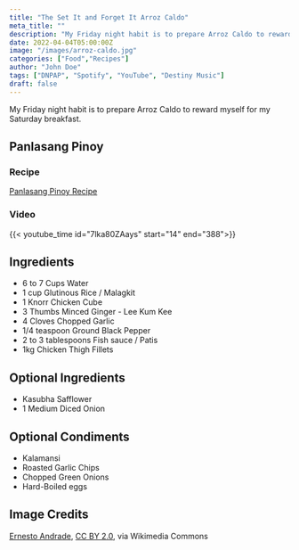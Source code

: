 ```yaml
---
title: "The Set It and Forget It Arroz Caldo"
meta_title: ""
description: "My Friday night habit is to prepare Arroz Caldo to reward myself for my Saturday breakfast."
date: 2022-04-04T05:00:00Z
image: "/images/arroz-caldo.jpg"
categories: ["Food","Recipes"]
author: "John Doe"
tags: ["DNPAP", "Spotify", "YouTube", "Destiny Music"]
draft: false
---
```

My Friday night habit is to prepare Arroz Caldo to reward myself for my Saturday breakfast.

## Panlasang Pinoy

### Recipe

[Panlasang Pinoy Recipe](https://panlasangpinoy.com/chicken-arroz-caldo-recipe-glutinous-rice-porridge/)

### Video

{{< youtube_time id="7lka80ZAays" start="14" end="388">}}

## Ingredients
* 6 to 7 Cups Water
* 1 cup Glutinous Rice /  Malagkit
* 1 Knorr Chicken Cube
* 3 Thumbs Minced Ginger - Lee Kum Kee
* 4 Cloves Chopped Garlic
* 1/4 teaspoon Ground Black Pepper
* 2 to 3 tablespoons Fish sauce / Patis
* 1kg Chicken Thigh Fillets

## Optional Ingredients
* Kasubha Safflower
* 1 Medium Diced Onion


## Optional Condiments
* Kalamansi
* Roasted Garlic Chips
* Chopped Green Onions
* Hard-Boiled eggs

## Image Credits

<a href="https://commons.wikimedia.org/wiki/File:Home_-_Dinner.jpg">Ernesto Andrade</a>, <a href="https://creativecommons.org/licenses/by/2.0">CC BY 2.0</a>, via Wikimedia Commons